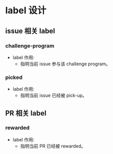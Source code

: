 # label 设计

## issue 相关 label

### challenge-program

- label 作用:
    - 指明当前 issue 参与该 challenge program。
 
### picked 

- label 作用:
    - 指明当前 issue 已经被 pick-up。
    
## PR 相关 label

### rewarded

- label 作用:
    - 指明当前 PR 已经被 rewarded。

